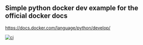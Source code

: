 ## Simple python docker dev example for the official docker docs
https://docs.docker.com/language/python/develop/

[![ci](https://github.com/mj4w/docker-python-tutorial/actions/workflows/main.yml/badge.svg)](https://github.com/mj4w/docker-python-tutorial/actions/workflows/main.yml)
